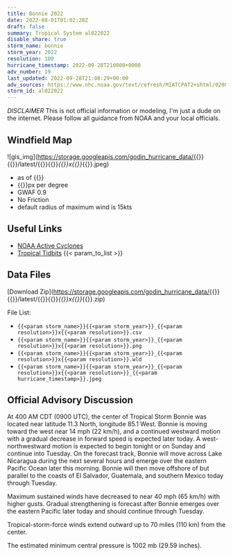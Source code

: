 ```yaml
---
title: Bonnie 2022
date: 2022-08-01T01:02:28Z
draft: false
summary: Tropical System al022022
disable_share: true
storm_name: bonnie
storm_year: 2022
resolution: 100
hurricane_timestamp: 2022-09-28T210800+0000
adv_number: 19
last_updated: 2022-09-28T21:08:29+00:00
adv_sources: https://www.nhc.noaa.gov/text/refresh/MIATCPAT2+shtml/020857.shtml;https://www.nhc.noaa.gov/refresh/graphics_at2+shtml/085756.shtml?cone
storm_id: al022022
---
```

*DISCLAIMER* This is not official information or modeling, I'm just a dude on the internet.  Please follow all guidance from NOAA and your local officials.

## Windfield Map
![gis_img](https://storage.googleapis.com/godin_hurricane_data/{{<param storm_name>}}{{<param storm_year>}}/latest/{{<param storm_name>}}{{<param storm_year>}}_{{<param resolution>}}x{{<param resolution>}}_{{<param hurricane_timestamp>}}.jpeg)

- as of {{<param last_updated>}}
- {{<param resolution>}}px per degree
- GWAF 0.9
- No Friction
- default radius of maximum wind is 15kts

## Useful Links
- [NOAA Active Cyclones](https://www.nhc.noaa.gov/)
- [Tropical Tidbits](https://www.tropicaltidbits.com/storminfo/)
{{< param_to_list >}}

## Data Files
[Download Zip](https://storage.googleapis.com/godin_hurricane_data/{{<param storm_name>}}{{<param storm_year>}}/latest/{{<param storm_name>}}{{<param storm_year>}}_{{<param resolution>}}x{{<param resolution>}}_{{<param hurricane_timestamp>}}.zip)

File List:
- `{{<param storm_name>}}{{<param storm_year>}}_{{<param resolution>}}x{{<param resolution>}}.csv`
- `{{<param storm_name>}}{{<param storm_year>}}_{{<param resolution>}}x{{<param resolution>}}.png`
- `{{<param storm_name>}}{{<param storm_year>}}_{{<param resolution>}}x{{<param resolution>}}.wld`
- `{{<param storm_name>}}{{<param storm_year>}}_{{<param resolution>}}x{{<param resolution>}}_{{<param hurricane_timestamp>}}.jpeg`


## Official Advisory Discussion
At 400 AM CDT (0900 UTC), the center of Tropical Storm Bonnie was 
located near latitude 11.3 North, longitude 85.1 West. Bonnie is 
moving toward the west near 14 mph (22 km/h), and a continued 
westward motion with a gradual decrease in forward speed is expected 
later today.  A west-northwestward motion is expected to begin 
tonight or on Sunday and continue into Tuesday.  On the forecast 
track, Bonnie will move across Lake Nicaragua during the next 
several hours and emerge over the eastern Pacific Ocean later this 
morning.  Bonnie will then move offshore of but parallel to the 
coasts of El Salvador, Guatemala, and southern Mexico today through 
Tuesday.
 
Maximum sustained winds have decreased to near 40 mph (65 km/h) with
higher gusts. Gradual strengthening is forecast after Bonnie emerges
over the eastern Pacific later today and should continue through 
Tuesday.
 
Tropical-storm-force winds extend outward up to 70 miles (110 km)
from the center.

The estimated minimum central pressure is 1002 mb (29.59 inches).